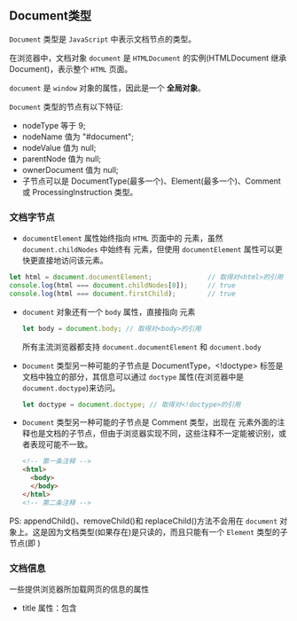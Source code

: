 ## Document类型

`Document` 类型是 `JavaScript` 中表示文档节点的类型。

在浏览器中，文档对象 `document` 是 `HTMLDocument` 的实例(HTMLDocument 继承 Document)，表示整个 `HTML` 页面。

`document` 是 `window` 对象的属性，因此是一个 **全局对象**。

`Document` 类型的节点有以下特征:

- nodeType 等于 9;
- nodeName 值为 "#document";
- nodeValue 值为 null;
- parentNode 值为 null;
- ownerDocument 值为 null;
- 子节点可以是 DocumentType(最多一个)、Element(最多一个)、Comment 或 ProcessingInstruction 类型。

### 文档字节点

 - `documentElement` 属性始终指向 `HTML` 页面中的 <html> 元素，虽然 `document.childNodes` 中始终有 <html> 元素，但使用 `documentElement` 属性可以更快更直接地访问该元素。

  ```js
  let html = document.documentElement;              // 取得对<html>的引用 
  console.log(html === document.childNodes[0]);     // true
  console.log(html === document.firstChild);        // true
  ```
  
- `document` 对象还有一个 `body` 属性，直接指向 <body> 元素

  ```js
  let body = document.body; // 取得对<body>的引用
  ```
  所有主流浏览器都支持 `document.documentElement` 和 `document.body`
  
- `Document` 类型另一种可能的子节点是 DocumentType，<!doctype> 标签是文档中独立的部分，其信息可以通过 `doctype` 属性(在浏览器中是 `document.doctype`)来访问。

  ```js
  let doctype = document.doctype; // 取得对<!doctype>的引用
  ```

- `Document` 类型另一种可能的子节点是 Comment 类型，出现在 <html> 元素外面的注释也是文档的子节点，但由于浏览器实现不同，这些注释不一定能被识别，或者表现可能不一致。

  ```html
  <!-- 第一条注释 --> 
  <html>
    <body>
    </body>
  </html>
  <!-- 第二条注释 -->
  ```

PS: appendChild()、removeChild()和 replaceChild()方法不会用在 `document` 对象上。这是因为文档类型(如果存在)是只读的，而且只能有一个 `Element` 类型的子节点(即 <html> )


### 文档信息

一些提供浏览器所加载网页的信息的属性

- title 属性：包含 <title> 元素中的文本，通常显示在浏览器窗口或标签页的标题栏
  
  - 通过这个属性可以读写页面的标题，**修改后的标题也会反映在浏览器标题栏上 **
  
  - 修改 title 属性并不会改变<title>元素

  ```js
  // 读取文档标题
  let originalTitle = document.title;
  // 修改文档标题
  document.title = "New page title";
  ```

- URL 属性：包含当前页面的完整 URL(地址栏中的 URL)

  ```js
  // 取得完整的URL
  let url = document.URL;
  ```

- domain 属性：包含页面的域名

  ```js
  // 取得域名
  let domain = document.domain;
  ```
  
  域名和 URL 是相关的，如果 document.URL 是 http://www.wrox.com/WileyCDA/，则 document.domain 就是 www.wrox.com。
  
  在 `URL`、`domain` 和 `referrer` 中，只有 `domain` 属性是可以设置的，但是出于安全考虑，给 `domain` 属性设置的值是有限制的，不能给这个属性设置 `URL` 中不包含的值:
  
  ```js
  // 页面来自p2p.wrox.com
  document.domain = "wrox.com"; // 成功
  document.domain = "nczonline.net"; // 出错!
  ```
  
  因为跨源通信存在安全隐患，所以不同子域的页面间无法通过 JavaScript 通信。此时，在每个页面上把 `document.domain` 设置为相同的值，这些页面就可以访问对方的 JavaScript 对象了。
  
  浏览器对 domain 属性还有一个限制，即这个属性一旦放松就不能再收紧。
  
  ```js
  // 页面来自p2p.wrox.com
  document.domain = "wrox.com"; // 放松，成功 
  document.domain = "p2p.wrox.com"; // 收紧，错误!
  ```

- referrer 属性：包含链接到当前页面的那个页面的 URL

  - 如果当前页面没有来源，则 referrer 属性包含空字符串 

  ```js
  // 取得来源
  let referrer = document.referrer;
  ```


### 定位信息

getElementById() 和 getElementsByTagName() 是 `Document` 类型提供的两个用于获取某个或某组元素的方法。

- getElementById()方法接收一个参数，即要获取元素的 ID，如果找到了则返回这个元素，如果没找到则返回 null

  - 参数 ID 必须跟元素在页面中的 id 属性值完全匹配，包括大小写 

- getElementsByTagName()方法接收一个参数，即要获取元素的标签名，返回包含零个或多个元素的 NodeList。

  - 在 HTML 文档中，这个方法返回一个 HTMLCollection 对象。


HTMLCollection 与 NodeList 很相似，都是 “实时” 列表。与 NodeList 对象一样，也可以使用 **中括号** 或 item()方法从 HTMLCollection 取得特定的元素。而取得元素的数量同样可以通过 `length` 属性得知：

```js
let images = document.getElementsByTagName("img");
console.log(images.length); // 图片数量 
console.log(images[0].src); // 第一张图片的 src 属性 
console.log(images.item(0).src); // 同上
```

HTMLCollection 对象还有一个额外的方法 **namedItem()** ，可通过标签的 `name` 属性取得某一项的引用

  ```html
  <img src="myimage.gif" name="myImage">
  ```
  
  ```js
  let myImage = images.namedItem("myImage");
  // 可以直接使用中括号来获取
  let myImage = images["myImage"];
  ```

对 `HTMLCollection` 对象而言，**中括号既可以接收数值索引，也可以接收字符串索引**。而在后台， 数值索引会调用 item()，字符串索引会调用 namedItem()

HTMLDocument 类型上定义的获取元素的第三个方法是 getElementsByName()，这个方法会返回具有给定 `name` 属性的所有元素。最常用于单选按钮，因为同一字段的单选按钮必须具有相同的 `name` 属性才能确保把正确的值发送给服务器。getElementsByName() 方法也返回 HTMLCollection。

### 特殊集合

`document` 对象上还暴露了几个特殊集合，这些集合也都是 `HTMLCollection` 的实例。

- document.anchors 包含文档中所有带 `name` 属性的 <a> 元素。

- document.forms 包含文档中所有 <form> 元素(与 document.getElementsByTagName("form") 返回的结果相同)。

- document.images 包含文档中所有 <img> 元素(与 document.getElementsByTagName("img") 返回的结果相同)。

- document.links 包含文档中所有带 `href` 属性的 <a> 元素。

这些特殊集合始终存在于 `HTMLDocument` 对象上，而且与所有 `HTMLCollection` 对象一样，其内容也会实时更新以符合当前文档的内容。


### 文档写入

document 对象可以向网页输出流中写入内容，对应 4 个方法:write()、writeln()、open()和 close()。

- open() 和 close()方法分别用于打开和关闭网页输出流。在调用 write() 和 writeln()时，这两个方法都不是必需的。

- write() 和 writeln()方法都接收一个字符串参数，可以将这个字符串写入网页中。用来在页面加载期间向页面中动态添加内容

- 如果是在页面加载完之后再调用 document.write()，则输出的内容会重写整个页面

  ```js
  window.onload = function(){
     document.write("Hello world!");
  };
  ```

- write() 和 writeln()方法经常用于动态包含外部资源，如 `JavaScript` 文件

  在包含 `JavaScript` 文件时，记住不能像下面的例子中这样直接包含字符串 "</script>"，因为这个字符串会被解释为脚本块的结尾，导致后面的代码不能执行

  ```js
  document.write("<script type=\"text/javascript\" src=\"file.js\">" + "</script>");
  ```

  "</script>" 会匹配最外层的 <script> 标签，导致页面中显示出 ");。为避免出现这个问题，需要对前面的例子稍加修改:
  
  ```js
  document.write("<script type=\"text/javascript\" src=\"file.js\">" + "<\/script>");
  ```
  
  
  
  
